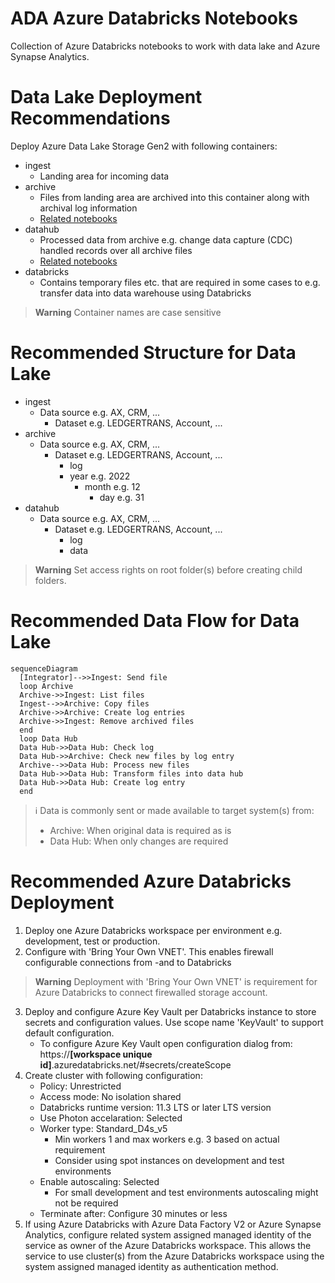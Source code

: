# ADA Azure Databricks Notebooks
Collection of Azure Databricks notebooks to work with data lake and Azure Synapse Analytics.

# Data Lake Deployment Recommendations
Deploy Azure Data Lake Storage Gen2 with following containers:
- ingest
  - Landing area for incoming data
- archive
  - Files from landing area are archived into this container along with archival log information
  - [Related notebooks](https://github.com/Qivada/ADA/tree/main/AzureDatabricks/__Library/FromIngestToArchive)
- datahub
  - Processed data from archive e.g. change data capture (CDC) handled records over all archive files
  - [Related notebooks](https://github.com/Qivada/ADA/tree/main/AzureDatabricks/__Library/FromArchiveToDatabricks)
- databricks
  - Contains temporary files etc. that are required in some cases to e.g. transfer data into data warehouse using Databricks

> **Warning**
> Container names are case sensitive

# Recommended Structure for Data Lake
- ingest
  - Data source e.g. AX, CRM, ...
    - Dataset e.g. LEDGERTRANS, Account, ...
- archive
  - Data source e.g. AX, CRM, ...
    - Dataset e.g. LEDGERTRANS, Account, ...
      - log
      - year e.g. 2022
        - month e.g. 12
          - day e.g. 31
- datahub
  - Data source e.g. AX, CRM, ...
    - Dataset e.g. LEDGERTRANS, Account, ...
      - log
      - data

> **Warning**
> Set access rights on root folder(s) before creating child folders.

# Recommended Data Flow for Data Lake
~~~mermaid
sequenceDiagram
  [Integrator]-->>Ingest: Send file
  loop Archive
  Archive->>Ingest: List files
  Ingest-->>Archive: Copy files
  Archive->>Archive: Create log entries
  Archive->>Ingest: Remove archived files
  end
  loop Data Hub
  Data Hub->>Data Hub: Check log
  Data Hub->>Archive: Check new files by log entry
  Archive-->>Data Hub: Process new files
  Data Hub->>Data Hub: Transform files into data hub
  Data Hub->>Data Hub: Create log entry
  end
~~~

> :information_source:
Data is commonly sent or made available to target system(s) from:
> - Archive: When original data is required as is
> - Data Hub: When only changes are required

# Recommended Azure Databricks Deployment
1. Deploy one Azure Databricks workspace per environment e.g. development, test or production.
2. Configure with 'Bring Your Own VNET'. This enables firewall configurable connections from -and to Databricks
> **Warning**
> Deployment with 'Bring Your Own VNET' is requirement for Azure Databricks to connect firewalled storage account.
3. Deploy and configure Azure Key Vault per Databricks instance to store secrets and configuration values. Use scope name 'KeyVault' to support default configuration.
   - To configure Azure Key Vault open configuration dialog from: https://**[workspace unique id]**.azuredatabricks.net/#secrets/createScope
4. Create cluster with following configuration:
   - Policy: Unrestricted
   - Access mode: No isolation shared
   - Databricks runtime version: 11.3 LTS or later LTS version
   - Use Photon accelaration: Selected
   - Worker type: Standard_D4s_v5
     - Min workers 1 and max workers e.g. 3 based on actual requirement
     - Consider using spot instances on development and test environments
   - Enable autoscaling: Selected
     - For small development and test environments autoscaling might not be required
   - Terminate after: Configure 30 minutes or less
5. If using Azure Databricks with Azure Data Factory V2 or Azure Synapse Analytics, configure related system assigned managed identity of the service as owner of the Azure Databricks workspace. This allows the service to use cluster(s) from the Azure Databricks workspace using the system assigned managed identity as authentication method.

